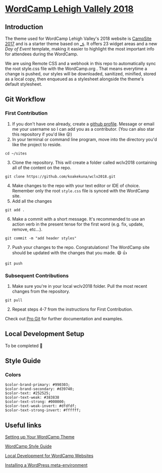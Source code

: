 # [WordCamp Lehigh Vallely 2018](https://2018.lehighvalley.wordcamp.org/)

## Introduction

The theme used for WordCamp Lehigh Valley's 2018 website is [CampSite 2017](https://make.wordpress.org/community/2017/05/08/the-new-wordcamp-base-theme-campsite-2017/) and is a starter theme based on [_s](https://underscores.me/). It offers 23 widget areas and a new *Day of Event* template, making it easier to highlight the most important info for attendees during the WordCamp.

We are using Remote CSS and a webhook in this repo to automatically sync the root style.css file with the WordCamp.org . That means everytime a change is pushed, our styles will be downloaded, sanitized, minified, stored as a local copy, then enqueued as a stylesheet alongside the theme's default stylesheet.

## Git Workflow

### First Contribution
1. If you don't have one already, create a [github profile](https://github.com). Message or email me your username so I can add you as a contributor. (You can also star this repository if you'd like :stuck_out_tongue_winking_eye:)
2. In your terminal or command line program, move into the directory you'd like the project to reside.
```
cd ~/sites
```
3. Clone the repository. This will create a folder called wclv2018 containing all of the content on the repo.
```
git clone https://github.com/koakekuna/wclv2018.git
```
4. Make changes to the repo with your text editor or IDE of choice. Remember only the root `style.css` file is synced with the WordCamp site.
5. Add all the changes
```
git add .
```
6. Make a commit with a short message. It's recommended to use an action verb in the present tense for the first word (e.g. fix, update, remove, etc...).
```
git commit -m "add header styles"
```
7. Push your changes to the repo. Congratulations! The WordCamp site should be updated with the changes that you made. :smile: :thumbsup:
```
git push
```

### Subsequent Contributions
1. Make sure you're in your local wclv2018 folder. Pull the most recent changes from the repository.
```
git pull
```
2. Repeat steps 4-7 from the instructions for First Contribution.

Check out [Pro Git](https://git-scm.com/book/en/v2) for further documentation and examples.

## Local Development Setup
To be completed :construction:

## Style Guide

### Colors
```
$color-brand-primary: #990303;
$color-brand-secondary: #d39740;
$color-text: #252525;
$color-text-weak: #383838
$color-text-strong: #000000;
$color-text-weak-invert: #dfdfdf;
$color-text-strong-invert: #ffffff;
```

## Useful links

[Setting up Your WordCamp Theme](https://make.wordpress.org/community/handbook/wordcamp-organizer/first-steps/web-presence/setting-up-your-wordcamp-theme/)

[WordCamp Style Guide](https://github.com/lucijanblagonic/wordcamp-style-guide)

[Local Development for WordCamp Websites](https://ryelle.codes/2016/07/local-development-for-wordcamp-websites/)

[Installing a WordPress meta-environment](https://github.com/WordPress/meta-environment/blob/master/docs/install.md)
